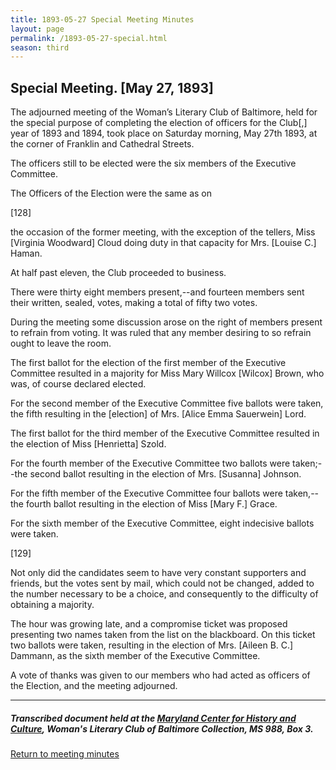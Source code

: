 ```yaml
---
title: 1893-05-27 Special Meeting Minutes
layout: page
permalink: /1893-05-27-special.html
season: third
---
```


<style>
    #maincontent{
        font-size:1.4em;
    }
</style>
## Special Meeting. [May 27, 1893]

The adjourned meeting of the Woman’s Literary Club of Baltimore, held for the special purpose of completing the election of officers for the Club[,] year of 1893 and 1894, took place on Saturday morning, May 27th 1893, at the corner of Franklin and Cathedral Streets.

The officers still to be elected were the six members of the Executive Committee.

The Officers of the Election were the same as on

[128]

the occasion of the former meeting, with the exception of the tellers, Miss [Virginia Woodward] Cloud doing duty in that capacity for Mrs. [Louise C.] Haman.

At half past eleven, the Club proceeded to business.  

There were thirty eight members present,--and fourteen members sent their written, sealed, votes, making a total of fifty two votes.  

During the meeting some discussion arose on the right of members present to refrain from voting. It was ruled that any member desiring to so refrain ought to leave the room.  

The first ballot for the election of the first member of the Executive Committee resulted in a majority for Miss Mary Willcox [Wilcox] Brown, who was, of course declared elected.

For the second member of the Executive Committee five ballots were taken, the fifth resulting in the [election] of Mrs. [Alice Emma Sauerwein] Lord.

The first ballot for the third member of the Executive Committee resulted in the election of Miss [Henrietta] Szold.

For the fourth member of the Executive Committee two ballots were taken;--the second ballot resulting in the election of Mrs. [Susanna] Johnson.

For the fifth member of the Executive Committee four ballots were taken,--the fourth ballot resulting in the election of Miss [Mary F.] Grace.

For the sixth member of the Executive Committee, eight indecisive ballots were taken.

[129]

Not only did the candidates seem to have very constant supporters and friends, but the votes sent by mail, which could not be changed, added to the number necessary to be a choice, and consequently to the difficulty of obtaining a majority.

The hour was growing late, and a compromise ticket was proposed presenting two names taken from the list on the blackboard. On this ticket two ballots were taken, resulting in the election of Mrs. [Aileen B. C.] Dammann, as the sixth member of the Executive Committee.

A vote of thanks was given to our members who had acted as officers of the Election, and the meeting adjourned.

<hr>

##### Transcribed document held at the [Maryland Center for History and Culture](http://mdhs.org/), Woman's Literary Club of Baltimore Collection, MS 988, Box 3. 

[Return to meeting minutes](https://wlcb.github.io/archive/search/index.html?q=%2Bseason%3Athird)